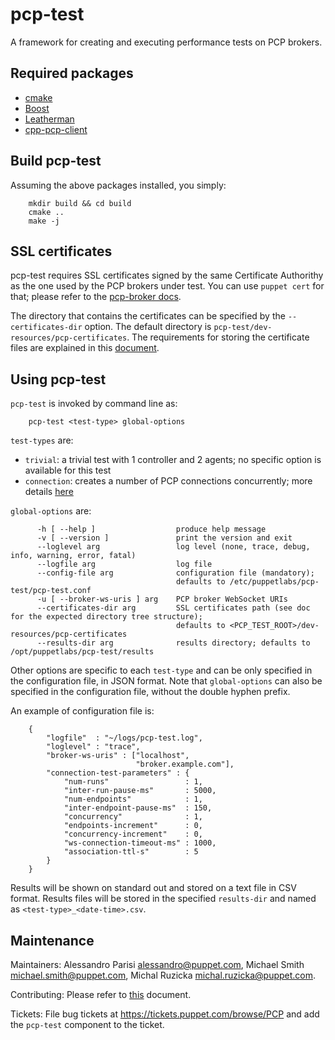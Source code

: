 # pcp-test

A framework for creating and executing performance tests on PCP brokers.

## Required packages

 - [cmake](https://cmake.org)
 - [Boost](http://boost.org)
 - [Leatherman](https://github.com/puppetlabs/leatherman)
 - [cpp-pcp-client](https://github.com/puppetlabs/cpp-pcp-client)

## Build pcp-test

Assuming the above packages installed, you simply:

```
    mkdir build && cd build
    cmake ..
    make -j
```

## SSL certificates

pcp-test requires SSL certificates signed by the same Certificate Authorithy
as the one used by the PCP brokers under test. You can use `puppet cert` for
that; please refer to the [pcp-broker docs](https://github.com/puppetlabs/pcp-broker/blob/master/doc/authentication.md).

The directory that contains the certificates can be specified by the
`--certificates-dir` option. The default directory is
`pcp-test/dev-resources/pcp-certificates`. The requirements for storing the
certificate files are explained in this [document](doc/certificates.md).

## Using pcp-test

`pcp-test` is invoked by command line as:
```
    pcp-test <test-type> global-options
```

`test-types` are:
 - `trivial`: a trivial test with 1 controller and 2 agents; no specific option is available for this test
 - `connection`: creates a number of PCP connections concurrently; more details [here](doc/connection.md)

`global-options` are:
```
      -h [ --help ]                  produce help message
      -v [ --version ]               print the version and exit
      --loglevel arg                 log level (none, trace, debug, info, warning, error, fatal)
      --logfile arg                  log file
      --config-file arg              configuration file (mandatory);
                                     defaults to /etc/puppetlabs/pcp-test/pcp-test.conf
      -u [ --broker-ws-uris ] arg    PCP broker WebSocket URIs
      --certificates-dir arg         SSL certificates path (see doc for the expected directory tree structure);
                                     defaults to <PCP_TEST_ROOT>/dev-resources/pcp-certificates
      --results-dir arg              results directory; defaults to /opt/puppetlabs/pcp-test/results
```

Other options are specific to each `test-type` and can be only specified in the
configuration file, in JSON format. Note that `global-options` can also be
specified in the configuration file, without the double hyphen prefix.

An example of configuration file is:
```
    {
        "logfile"  : "~/logs/pcp-test.log",
        "loglevel" : "trace",
        "broker-ws-uris" : ["localhost",
                            "broker.example.com"],
        "connection-test-parameters" : {
            "num-runs"                 : 1,
            "inter-run-pause-ms"       : 5000,
            "num-endpoints"            : 1,
            "inter-endpoint-pause-ms"  : 150,
            "concurrency"              : 1,
            "endpoints-increment"      : 0,
            "concurrency-increment"    : 0,
            "ws-connection-timeout-ms" : 1000,
            "association-ttl-s"        : 5
        }
    }
```

Results will be shown on standard out and stored on a text file in CSV format.
Results files will be stored in the specified `results-dir` and named as
`<test-type>_<date-time>.csv`.

## Maintenance

Maintainers: Alessandro Parisi <alessandro@puppet.com>, Michael Smith
<michael.smith@puppet.com>, Michal Ruzicka <michal.ruzicka@puppet.com>.

Contributing: Please refer to [this](CONTRIBUTING.md) document.

Tickets: File bug tickets at https://tickets.puppet.com/browse/PCP and add the
`pcp-test` component to the ticket.
